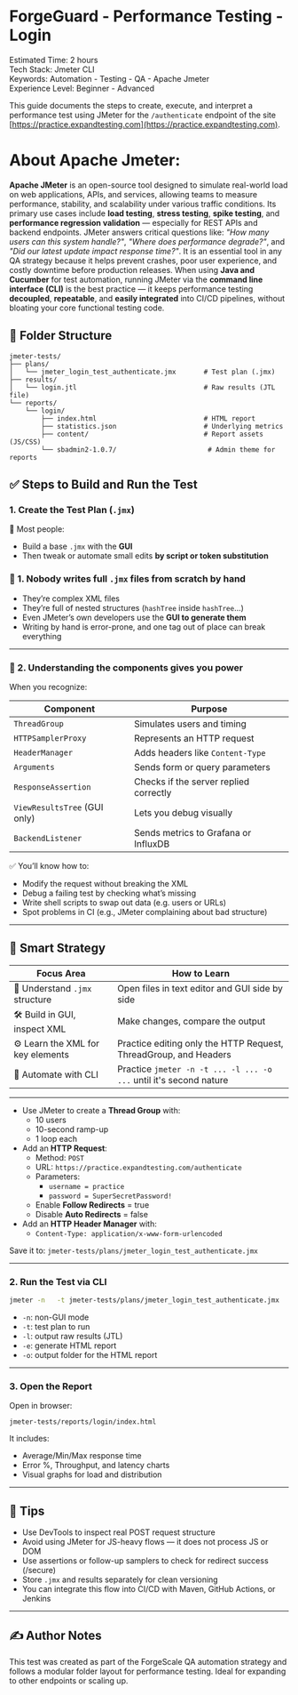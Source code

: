 # ForgeGuard - Performance Testing - Login
Estimated Time: 2 hours<br>
Tech Stack: Jmeter CLI<br>
Keywords: Automation - Testing - QA - Apache Jmeter<br>
Experience Level: Beginner - Advanced

This guide documents the steps to create, execute, and interpret a performance test using JMeter for 
the `/authenticate` endpoint of the site [https://practice.expandtesting.com](https://practice.expandtesting.com).

# About Apache Jmeter:
**Apache JMeter** is an open-source tool designed to simulate real-world load on web applications, APIs, and services,
allowing teams to measure performance, stability, and scalability under various traffic conditions. Its primary
use cases include **load testing**, **stress testing**, **spike testing**, and **performance regression validation**
— especially for REST APIs and backend endpoints. JMeter answers critical questions like: *"How many users can this 
system handle?"*, *"Where does performance degrade?"*, and *"Did our latest update impact response time?"*. It is an 
essential tool in any QA strategy because it helps prevent crashes, poor user experience, and costly downtime before
production releases. When using **Java and Cucumber** for test automation, running JMeter via the 
**command line interface (CLI)** is the best practice — it keeps performance testing **decoupled**, **repeatable**, 
and **easily integrated** into CI/CD pipelines, without bloating your core functional testing code.

## 📁 Folder Structure

```
jmeter-tests/
├── plans/
│   └── jmeter_login_test_authenticate.jmx       # Test plan (.jmx)
├── results/
│   └── login.jtl                                # Raw results (JTL file)
└── reports/
    └── login/
        ├── index.html                           # HTML report
        ├── statistics.json                      # Underlying metrics
        ├── content/                             # Report assets (JS/CSS)
        └── sbadmin2-1.0.7/                       # Admin theme for reports
```

## ✅ Steps to Build and Run the Test

### 1. Create the Test Plan (`.jmx`)

🧠 Most people:

* Build a base `.jmx` with the **GUI**
* Then tweak or automate small edits **by script or token substitution**

### 🔹 1. **Nobody writes full `.jmx` files from scratch by hand**

* They’re complex XML files
* They’re full of nested structures (`hashTree` inside `hashTree`...)
* Even JMeter’s own developers use the **GUI to generate them**
* Writing by hand is error-prone, and one tag out of place can break everything

---
### 🔹 2. **Understanding the components gives you power**

When you recognize:

| Component                    | Purpose                                |
|------------------------------|----------------------------------------|
| `ThreadGroup`                | Simulates users and timing             |
| `HTTPSamplerProxy`           | Represents an HTTP request             |
| `HeaderManager`              | Adds headers like `Content-Type`       |
| `Arguments`                  | Sends form or query parameters         |
| `ResponseAssertion`          | Checks if the server replied correctly |
| `ViewResultsTree` (GUI only) | Lets you debug visually                |
| `BackendListener`            | Sends metrics to Grafana or InfluxDB   |

✅ You’ll know how to:

* Modify the request without breaking the XML
* Debug a failing test by checking what’s missing
* Write shell scripts to swap out data (e.g. users or URLs)
* Spot problems in CI (e.g., JMeter complaining about bad structure)

---
## 🧠 Smart Strategy

| Focus Area                        | How to Learn                                                       |
|-----------------------------------|--------------------------------------------------------------------|
| 🧩 Understand `.jmx` structure    | Open files in text editor and GUI side by side                     |
| 🛠 Build in GUI, inspect XML      | Make changes, compare the output                                   |
| ⚙️ Learn the XML for key elements | Practice editing only the HTTP Request, ThreadGroup, and Headers   |
| 🚀 Automate with CLI              | Practice `jmeter -n -t ... -l ... -o ...` until it's second nature |

---
- Use JMeter to create a **Thread Group** with:
    - 10 users
    - 10-second ramp-up
    - 1 loop each
- Add an **HTTP Request**:
    - Method: `POST`
    - URL: `https://practice.expandtesting.com/authenticate`
    - Parameters:
        - `username = practice`
        - `password = SuperSecretPassword!`
    - Enable **Follow Redirects** = true
    - Disable **Auto Redirects** = false
- Add an **HTTP Header Manager** with:
    - `Content-Type: application/x-www-form-urlencoded`

Save it to: `jmeter-tests/plans/jmeter_login_test_authenticate.jmx`

---

### 2. Run the Test via CLI

```bash
jmeter -n   -t jmeter-tests/plans/jmeter_login_test_authenticate.jmx   -l jmeter-tests/results/login.jtl   -e -o jmeter-tests/reports/login
```

- `-n`: non-GUI mode
- `-t`: test plan to run
- `-l`: output raw results (JTL)
- `-e`: generate HTML report
- `-o`: output folder for the HTML report

---

### 3. Open the Report

Open in browser:
```
jmeter-tests/reports/login/index.html
```

It includes:
- Average/Min/Max response time
- Error %, Throughput, and latency charts
- Visual graphs for load and distribution

---

## 📌 Tips

- Use DevTools to inspect real POST request structure
- Avoid using JMeter for JS-heavy flows — it does not process JS or DOM
- Use assertions or follow-up samplers to check for redirect success (/secure)
- Store `.jmx` and results separately for clean versioning
- You can integrate this flow into CI/CD with Maven, GitHub Actions, or Jenkins

---

## ✍️ Author Notes

This test was created as part of the ForgeScale QA automation strategy and follows a modular folder
layout for performance testing. Ideal for expanding to other endpoints or scaling up.




